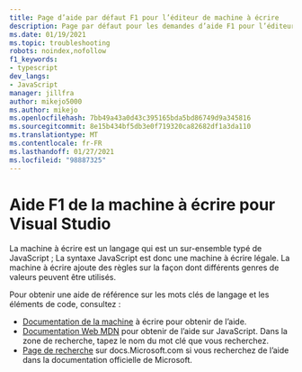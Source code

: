 ```yaml
---
title: Page d’aide par défaut F1 pour l’éditeur de machine à écrire
description: Page par défaut pour les demandes d’aide F1 pour l’éditeur de machine à écrire de Visual Studio
ms.date: 01/19/2021
ms.topic: troubleshooting
robots: noindex,nofollow
f1_keywords:
- typescript
dev_langs:
- JavaScript
manager: jillfra
author: mikejo5000
ms.author: mikejo
ms.openlocfilehash: 7bb49a43a0d43c395165bda5bd86749d9a345816
ms.sourcegitcommit: 8e15b434bf5db3e0f719320ca82682df1a3da110
ms.translationtype: MT
ms.contentlocale: fr-FR
ms.lasthandoff: 01/27/2021
ms.locfileid: "98887325"
---
```

# <a name="typescript-f1-help-for-visual-studio"></a>Aide F1 de la machine à écrire pour Visual Studio

La machine à écrire est un langage qui est un sur-ensemble typé de JavaScript ; La syntaxe JavaScript est donc une machine à écrire légale. La machine à écrire ajoute des règles sur la façon dont différents genres de valeurs peuvent être utilisés.

Pour obtenir une aide de référence sur les mots clés de langage et les éléments de code, consultez :

- [Documentation de la machine](https://www.typescriptlang.org/docs) à écrire pour obtenir de l’aide.
- [Documentation Web MDN](https://developer.mozilla.org/en-US/docs/Web/JavaScript/Reference) pour obtenir de l’aide sur JavaScript. Dans la zone de recherche, tapez le nom du mot clé que vous recherchez.
- [Page de recherche](/search) sur docs.Microsoft.com si vous recherchez de l’aide dans la documentation officielle de Microsoft.

